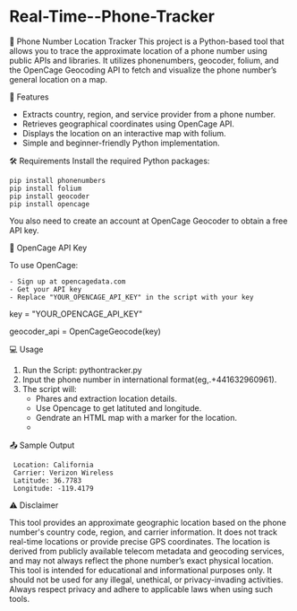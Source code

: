 # Real-Time--Phone-Tracker
📍 Phone Number Location Tracker
This project is a Python-based tool that allows you to trace the approximate location of a phone number using public APIs and libraries. It utilizes phonenumbers, geocoder, folium, and the OpenCage Geocoding API to fetch and visualize the phone number’s general location on a map.

🚀 Features
  - Extracts country, region, and service provider from a phone number.
  - Retrieves geographical coordinates using OpenCage API.
  - Displays the location on an interactive map with folium.
  - Simple and beginner-friendly Python implementation.
  
🛠 Requirements
   Install the required Python packages:
   
    pip install phonenumbers
    pip install folium
    pip install geocoder
    pip install opencage

You also need to create an account at OpenCage Geocoder to obtain a free API key.

🔐 OpenCage API Key

   To use OpenCage:
   
    - Sign up at opencagedata.com
    - Get your API key
    - Replace "YOUR_OPENCAGE_API_KEY" in the script with your key
    
   key = "YOUR_OPENCAGE_API_KEY"
   
   geocoder_api = OpenCageGeocode(key)

💻 Usage
  1. Run the Script:
      pythontracker.py
  2. Input the phone number in international format(eg,.+441632960961).
  3. The script will:
      - Phares and extraction location details.
      - Use Opencage to get latituted and longitude.
      - Gendrate an HTML map with a marker for the location.
      - 
📤 Sample Output

     Location: California
     Carrier: Verizon Wireless
     Latitude: 36.7783
     Longitude: -119.4179
 
⚠️ Disclaimer

This tool provides an approximate geographic location based on the phone number's country code, region, and carrier information. It does not track real-time locations or provide precise GPS coordinates. The location is derived from publicly available telecom metadata and geocoding services, and may not always reflect the phone number’s exact physical location. This tool is intended for educational and informational purposes only. It should not be used for any illegal, unethical, or privacy-invading activities. Always respect privacy and adhere to applicable laws when using such tools.


